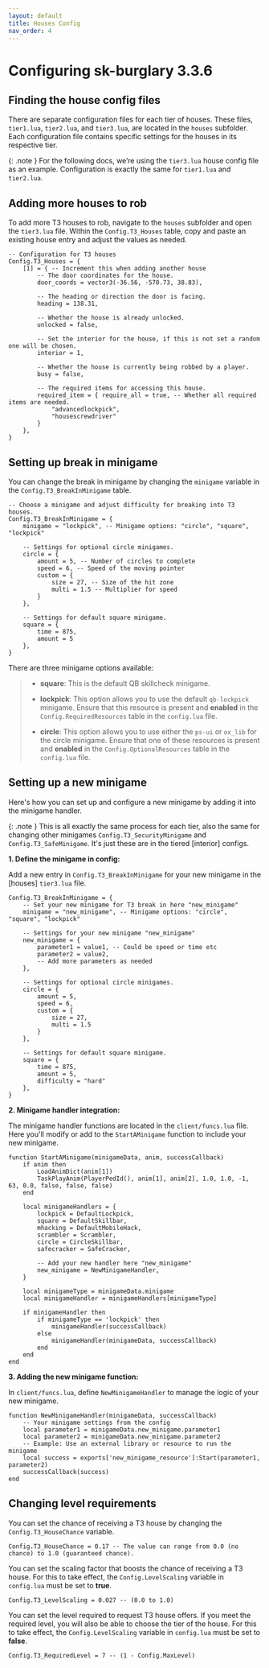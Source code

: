 ```yaml
---
layout: default
title: Houses Config
nav_order: 4
---
```


# Configuring sk-burglary 3.3.6

## Finding the house config files

There are separate configuration files for each tier of houses. These files, `tier1.lua`, `tier2.lua`, and `tier3.lua`, are located in the `houses` subfolder. Each configuration file contains specific settings for the houses in its respective tier.

{: .note }
For the following docs, we’re using the `tier3.lua` house config file as an example. Configuration is exactly the same for `tier1.lua` and `tier2.lua`.

## Adding more houses to rob

To add more T3 houses to rob, navigate to the `houses` subfolder and open the `tier3.lua` file. Within the `Config.T3_Houses` table, copy and paste an existing house entry and adjust the values as needed.

```
-- Configuration for T3 houses
Config.T3_Houses = {
    [1] = { -- Increment this when adding another house
        -- The door coordinates for the house.
        door_coords = vector3(-36.56, -570.73, 38.83),

        -- The heading or direction the door is facing.
        heading = 138.31,

        -- Whether the house is already unlocked.       
        unlocked = false,

        -- Set the interior for the house, if this is not set a random one will be chosen.
        interior = 1,

        -- Whether the house is currently being robbed by a player.
        busy = false,

        -- The required items for accessing this house.
        required_item = { require_all = true, -- Whether all required items are needed.
            "advancedlockpick",
            "housescrewdriver"
        }
    },
}
```

## Setting up break in minigame

You can change the break in minigame by changing the `minigame` variable in the `Config.T3_BreakInMinigame` table.

```
-- Choose a minigame and adjust difficulty for breaking into T3 houses.
Config.T3_BreakInMinigame = {
    minigame = "lockpick", -- Minigame options: "circle", "square", "lockpick"

    -- Settings for optional circle minigames.
    circle = {
        amount = 5, -- Number of circles to complete
        speed = 6, -- Speed of the moving pointer
        custom = {
            size = 27, -- Size of the hit zone
            multi = 1.5 -- Multiplier for speed
        }
    },

    -- Settings for default square minigame.
    square = {
        time = 875,
        amount = 5
    },
}
```

There are three minigame options available:

> - **square**: This is the default QB skillcheck minigame.
>
> - **lockpick**: This option allows you to use the default `qb-lockpick` minigame. Ensure that this resource is present and **enabled** in the `Config.RequiredResources` table in the `config.lua` file.
>
> - **circle**: This option allows you to use either the `ps-ui` or `ox_lib` for the circle minigame. Ensure that one of these resources is present and **enabled** in the `Config.OptionalResources` table in the `config.lua` file.

## Setting up a new minigame

Here's how you can set up and configure a new minigame by adding it into the minigame handler.

{: .note }
This is all exactly the same process for each tier, also the same for changing other minigames `Config.T3_SecurityMinigame` and `Config.T3_SafeMinigame`. It's just these are in the tiered [interior] configs.

**1. Define the minigame in config:**

Add a new entry in `Config.T3_BreakInMinigame` for your new minigame in the [houses] `tier3.lua` file.

```
Config.T3_BreakInMinigame = {
    -- Set your new minigame for T3 break in here "new_minigame"
    minigame = "new_minigame", -- Minigame options: "circle", "square", "lockpick"

    -- Settings for your new minigame "new_minigame"
    new_minigame = {
        parameter1 = value1, -- Could be speed or time etc
        parameter2 = value2,
        -- Add more parameters as needed
    },

    -- Settings for optional circle minigames.
    circle = {
        amount = 5,
        speed = 6,
        custom = {
            size = 27,
            multi = 1.5
        }
    },

    -- Settings for default square minigame.
    square = {
        time = 875,
        amount = 5,
        difficulty = "hard"
    },
}
```

**2. Minigame handler integration:**

The minigame handler functions are located in the `client/funcs.lua` file. Here you'll modify or add to the `StartAMinigame` function to include your new minigame.

```
function StartAMinigame(minigameData, anim, successCallback)
    if anim then
        LoadAnimDict(anim[1])
        TaskPlayAnim(PlayerPedId(), anim[1], anim[2], 1.0, 1.0, -1, 63, 0.0, false, false, false)
    end

    local minigameHandlers = {
        lockpick = DefaultLockpick,
        square = DefaultSkillbar,
        mhacking = DefaultMobileHack,
        scrambler = Scrambler,
        circle = CircleSkillbar,
        safecracker = SafeCracker,

        -- Add your new handler here "new_minigame"
        new_minigame = NewMinigameHandler,
    }

    local minigameType = minigameData.minigame
    local minigameHandler = minigameHandlers[minigameType]

    if minigameHandler then
        if minigameType == 'lockpick' then
            minigameHandler(successCallback)
        else
            minigameHandler(minigameData, successCallback)
        end
    end
end
```

**3. Adding the new minigame function:**

In `client/funcs.lua`, define `NewMinigameHandler` to manage the logic of your new minigame.

```
function NewMinigameHandler(minigameData, successCallback)
    -- Your minigame settings from the config
    local parameter1 = minigameData.new_minigame.parameter1
    local parameter2 = minigameData.new_minigame.parameter2
    -- Example: Use an external library or resource to run the minigame
    local success = exports['new_minigame_resource']:Start(parameter1, parameter2)
    successCallback(success)
end
```

## Changing level requirements

You can set the chance of receiving a T3 house by changing the `Config.T3_HouseChance` variable.

```
Config.T3_HouseChance = 0.17 -- The value can range from 0.0 (no chance) to 1.0 (guaranteed chance).
``` 

You can set the scaling factor that boosts the chance of receiving a T3 house. For this to take effect, the `Config.LevelScaling` variable in `config.lua` must be set to **true**.

```
Config.T3_LevelScaling = 0.027 -- (0.0 to 1.0)
```

You can set the level required to request T3 house offers. If you meet the required level, you will also be able to choose the tier of the house. For this to take effect, the `Config.LevelScaling` variable in `config.lua` must be set to **false**.

```
Config.T3_RequiredLevel = 7 -- (1 - Config.MaxLevel)
```
